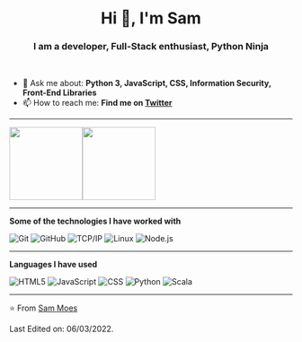 <h1 align="center">Hi 👋, I'm Sam</h1>
<h3 align="center">I am a developer, Full-Stack enthusiast, Python Ninja</h3>
</br>

- 💬 Ask me about: **Python 3, JavaScript, CSS, Information Security, Front-End Libraries**
- 📫 How to reach me: **Find me on <a href="https://twitter.com/tindernor1">Twitter</a>**

-----

<img align="" height='130px' src="https://github-readme-stats.vercel.app/api?username=le3ch-tech&hide_title=true&show_icons=true&include_all_commits=true&line_height=21&bg_color=0,EC6C6C,FFD479,FFFC79,73FA79&theme=graywhite" /><img align="" height='130px' src="https://github-readme-stats.vercel.app/api/top-langs/?username=le3ch-tech&hide_title=true&layout=compact&bg_color=0,73FA79,73FDFF,7A81FF&theme=graywhite" />

-----

**Some of the technologies I have worked with**

![Git](https://img.shields.io/badge/-Git-000000?style=flat&logo=git&logoColor=F05032)
![GitHub](https://img.shields.io/badge/-GitHub-000000?style=flat&logo=github&logoColor=FFFFFF)
![TCP/IP](https://img.shields.io/badge/-TCP/IP-000000?style=flat&logo=cisco&logoColor=white)
![Linux](https://img.shields.io/badge/-Linux-000000?style=flat&logo=linux&logoColor=FCC624)
![Node.js](https://img.shields.io/badge/-Node.js-000000?style=flat&logo=node.js&logoColor=339933)

-----

**Languages I have used**


![HTML5](https://img.shields.io/badge/-HTML5-000000?style=flat&logo=HTML5)
![JavaScript](https://img.shields.io/badge/-JavaScript-000000?style=flat&logo=javascript)
![CSS](https://img.shields.io/badge/CSS-239120?&style=for-the-badge&logo=css3&logoColor=white)
![Python](https://img.shields.io/badge/-Python-000000?style=flat&logo=python)
![Scala](https://img.shields.io/badge/Scala-DC322F?style=for-the-badge&logo=scala&logoColor=white)

-----

⭐️ From [Sam Moes](https://github.com/le3ch-tech)

Last Edited on: 06/03/2022.

